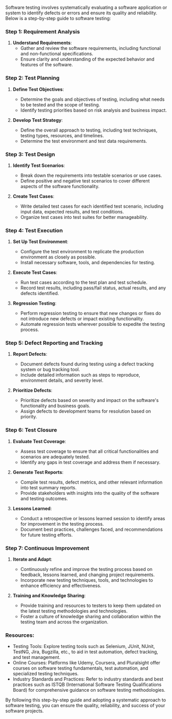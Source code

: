 Software testing involves systematically evaluating a software application or system to identify defects or errors and ensure its quality and reliability. Below is a step-by-step guide to software testing:

### Step 1: Requirement Analysis
1. **Understand Requirements**: 
   - Gather and review the software requirements, including functional and non-functional specifications.
   - Ensure clarity and understanding of the expected behavior and features of the software.

### Step 2: Test Planning
1. **Define Test Objectives**:
   - Determine the goals and objectives of testing, including what needs to be tested and the scope of testing.
   - Identify testing priorities based on risk analysis and business impact.

2. **Develop Test Strategy**:
   - Define the overall approach to testing, including test techniques, testing types, resources, and timelines.
   - Determine the test environment and test data requirements.

### Step 3: Test Design
1. **Identify Test Scenarios**:
   - Break down the requirements into testable scenarios or use cases.
   - Define positive and negative test scenarios to cover different aspects of the software functionality.

2. **Create Test Cases**:
   - Write detailed test cases for each identified test scenario, including input data, expected results, and test conditions.
   - Organize test cases into test suites for better manageability.

### Step 4: Test Execution
1. **Set Up Test Environment**:
   - Configure the test environment to replicate the production environment as closely as possible.
   - Install necessary software, tools, and dependencies for testing.

2. **Execute Test Cases**:
   - Run test cases according to the test plan and test schedule.
   - Record test results, including pass/fail status, actual results, and any defects identified.

3. **Regression Testing**:
   - Perform regression testing to ensure that new changes or fixes do not introduce new defects or impact existing functionality.
   - Automate regression tests wherever possible to expedite the testing process.

### Step 5: Defect Reporting and Tracking
1. **Report Defects**:
   - Document defects found during testing using a defect tracking system or bug tracking tool.
   - Include detailed information such as steps to reproduce, environment details, and severity level.

2. **Prioritize Defects**:
   - Prioritize defects based on severity and impact on the software's functionality and business goals.
   - Assign defects to development teams for resolution based on priority.

### Step 6: Test Closure
1. **Evaluate Test Coverage**:
   - Assess test coverage to ensure that all critical functionalities and scenarios are adequately tested.
   - Identify any gaps in test coverage and address them if necessary.

2. **Generate Test Reports**:
   - Compile test results, defect metrics, and other relevant information into test summary reports.
   - Provide stakeholders with insights into the quality of the software and testing outcomes.

3. **Lessons Learned**:
   - Conduct a retrospective or lessons learned session to identify areas for improvement in the testing process.
   - Document best practices, challenges faced, and recommendations for future testing efforts.

### Step 7: Continuous Improvement
1. **Iterate and Adapt**:
   - Continuously refine and improve the testing process based on feedback, lessons learned, and changing project requirements.
   - Incorporate new testing techniques, tools, and technologies to enhance efficiency and effectiveness.

2. **Training and Knowledge Sharing**:
   - Provide training and resources to testers to keep them updated on the latest testing methodologies and technologies.
   - Foster a culture of knowledge sharing and collaboration within the testing team and across the organization.

### Resources:
- Testing Tools: Explore testing tools such as Selenium, JUnit, NUnit, TestNG, Jira, Bugzilla, etc., to aid in test automation, defect tracking, and test management.
- Online Courses: Platforms like Udemy, Coursera, and Pluralsight offer courses on software testing fundamentals, test automation, and specialized testing techniques.
- Industry Standards and Practices: Refer to industry standards and best practices such as ISTQB (International Software Testing Qualifications Board) for comprehensive guidance on software testing methodologies.

By following this step-by-step guide and adopting a systematic approach to software testing, you can ensure the quality, reliability, and success of your software projects.